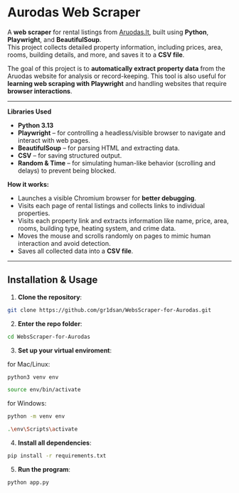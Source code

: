 # **Aurodas Web Scraper**

A **web scraper** for rental listings from [Aruodas.lt](https://en.aruodas.lt/butu-nuoma/kaune/), built using **Python**, **Playwright**, and **BeautifulSoup**.  
This project collects detailed property information, including prices, area, rooms, building details, and more, and saves it to a **CSV file**.

The goal of this project is to **automatically extract property data** from the Aruodas website for analysis or record-keeping. This tool is also useful for **learning web scraping with Playwright** and handling websites that require **browser interactions**.

---

**Libraries Used**

- **Python 3.13**
- **Playwright** – for controlling a headless/visible browser to navigate and interact with web pages.
- **BeautifulSoup** – for parsing HTML and extracting data.
- **CSV** – for saving structured output.
- **Random & Time** – for simulating human-like behavior (scrolling and delays) to prevent being blocked.


**How it works:**

- Launches a visible Chromium browser for **better debugging**.
- Visits each page of rental listings and collects links to individual properties.
- Visits each property link and extracts information like name, price, area, rooms, building type, heating system, and crime data.
- Moves the mouse and scrolls randomly on pages to mimic human interaction and avoid detection.
- Saves all collected data into a **CSV file**.

---

## **Installation & Usage**

1. **Clone the repository**:
```bash
git clone https://github.com/gr1dsan/WebsScraper-for-Aurodas.git
```
2. **Enter the repo folder**:
```bash
cd WebsScraper-for-Aurodas
```
3. **Set up your virtual enviroment**:

 for Mac/Linux:
```bash
python3 venv env

source env/bin/activate
```

 for Windows:
```bash
python -m venv env

.\env\Scripts\activate
```
4. **Install all dependencies**:
```bash
pip install -r requirements.txt
```
5. **Run the program**:
```bash
python app.py
```
